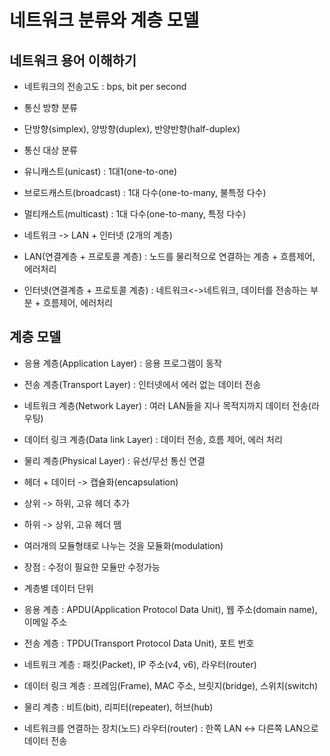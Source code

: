 # 네트워크 분류와 계층 모델
## 네트워크 용어 이해하기
- 네트워크의 전송고도 : bps, bit per second

- 통신 방향 분류
- 단방향(simplex), 양방향(duplex), 반양반향(half-duplex)

- 통신 대상 분류
- 유니캐스트(unicast) : 1대1(one-to-one)
- 브로드캐스트(broadcast) : 1대 다수(one-to-many, 불특정 다수)
- 멀티캐스트(multicast) : 1대 다수(one-to-many, 특정 다수)

- 네트워크 -> LAN + 인터넷 (2개의 계층)

- LAN(연결계층 + 프로토콜 계층) : 노드를 물리적으로 연결하는 계층 + 흐름제어, 에러처리
- 인터넷(연결계층 + 프로토콜 계층) : 네트워크<->네트워크, 데이터를 전송하는 부분 + 흐름제어, 에러처리

## 계층 모델
- 응용 계층(Application Layer) : 응용 프로그램이 동작
- 전송 계층(Transport Layer) : 인터넷에서 에러 없는 데이터 전송
- 네트워크 계층(Network Layer) : 여러 LAN들을 지나 목적지까지 데이터 전송(라우팅)
- 데이터 링크 계층(Data link Layer) : 데이터 전송, 흐름 제어, 에러 처리
- 물리 계층(Physical Layer) : 유선/무선 통신 연결

- 헤더 + 데이터 -> 캡슐화(encapsulation)
- 상위 -> 하위, 고유 헤더 추가
- 하위 -> 상위, 고유 헤더 뗌

- 여러개의 모듈형태로 나누는 것을 모듈화(modulation)
- 장점 : 수정이 필요한 모듈만 수정가능

- 계층별 데이터 단위
- 응용 계층 : APDU(Application Protocol Data Unit), 웹 주소(domain name), 이메일 주소
- 전송 계층 : TPDU(Transport Protocol Data Unit), 포트 번호
- 네트워크 계층 : 패킷(Packet), IP 주소(v4, v6), 라우터(router)
- 데이터 링크 계층 : 프레임(Frame), MAC 주소, 브릿지(bridge), 스위치(switch)
- 물리 계층 : 비트(bit), 리피터(repeater), 허브(hub)


- 네트워크를 연결하는 장치(노드) 라우터(router) : 한쪽 LAN <-> 다른쪽 LAN으로 데이터 전송